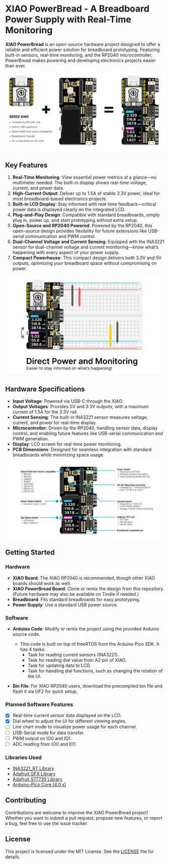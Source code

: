 # XIAO PowerBread - A Breadboard Power Supply with Real-Time Monitoring

**XIAO PowerBread** is an open-source hardware project designed to offer a reliable and efficient power solution for breadboard prototyping. Featuring built-in sensors, real-time monitoring, and the RP2040 microcontroller, PowerBread makes powering and developing electronics projects easier than ever.

![XIAO PowerBread](Images/pic_overview.png)


## Key Features

1. **Real-Time Monitoring**: View essential power metrics at a glance—no multimeter needed. The built-in display shows real-time voltage, current, and power data.
2. **High-Current Output**: Deliver up to 1.5A of stable 3.3V power, ideal for most breadboard-based electronics projects.
3. **Built-in LCD Display**: Stay informed with real-time feedback—critical power data is displayed clearly on the integrated LCD.
4. **Plug-and-Play Design**: Compatible with standard breadboards, simply plug in, power up, and start prototyping without extra setup.
5. **Open-Source and RP2040 Powered**: Powered by the RP2040, this open-source design provides flexibility for future extensions like USB-serial communication and PWM control.
6. **Dual-Channel Voltage and Current Sensing**: Equipped with the INA3221 sensor for dual-channel voltage and current monitoring—know what’s happening with every aspect of your power supply.
7. **Compact Powerhouse**: This compact design delivers both 3.3V and 5V outputs, optimizing your breadboard space without compromising on power.

![XIAO PowerBread](Images/pic_directPowerAndMonitoring.png)

## Hardware Specifications

- **Input Voltage**: Powered via USB-C through the XIAO.
- **Output Voltages**: Provides 5V and 3.3V outputs, with a maximum current of 1.5A for the 3.3V rail.
- **Current Sensing**: The built-in INA3221 sensor measures voltage, current, and power for real-time display.
- **Microcontroller**: Driven by the RP2040, handling sensor data, display control, and enabling future features like USB-serial communication and PWM generation.
- **Display**: LCD screen for real-time power monitoring.
- **PCB Dimensions**: Designed for seamless integration with standard breadboards while minimizing space usage.

![XIAO PowerBread](Images/pic_hardwareSpec.png)

## Getting Started

### Hardware

- **XIAO Board**: The XIAO RP2040 is recommended, though other XIAO boards should work as well.
- **XIAO PowerBread Board**: Clone or remix the design from this repository. (Future hardware may also be available on Tindie if needed.)
- **Breadboard**: Fits standard breadboards for easy prototyping.
- **Power Supply**: Use a standard USB power source.

### Software

- **Arduino Code**: Modify or remix the project using the provided Arduino source code.
  - This code is built on top of freeRTOS from the Arduino Pico SDK. It has 4 tasks:
    - Task for reading current sensors (INA3221).
    - Task for reading dial value from A2 pin of XIAO.
    - Task for updating data to LCD.
    - Task for handling dial functions, such as changing the rotation of the UI.

- **Bin File**: For XIAO RP2040 users, download the precompiled bin file and flash it via UF2 for quick setup.


### Planned Software Features
- [x] Real-time current sensor data displayed on the LCD.
- [x] Dial wheel to adjust the UI for different viewing angles.
- [ ] Line chart mode to visualize power usage for each channel.
- [ ] USB-Serial mode for data transfer.
- [ ] PWM output on IO0 and IO1.
- [ ] ADC reading from IO0 and IO1.

### Libraries Used
- [INA3221_RT Library](https://github.com/RobTillaart/INA3221_RT/tree/master)
- [Adafruit GFX Library](https://github.com/adafruit/Adafruit-GFX-Library)
- [Adafruit ST7735 Library](https://github.com/adafruit/Adafruit-ST7735-Library)
- [Arduino-Pico Core (4.0.x)](https://github.com/earlephilhower/arduino-pico)

## Contributing

Contributions are welcome to improve the XIAO PowerBread project! Whether you want to submit a pull request, propose new features, or report a bug, feel free to use the issue tracker.

## License

This project is licensed under the MIT License. See the [LICENSE](./LICENSE) file for details.
